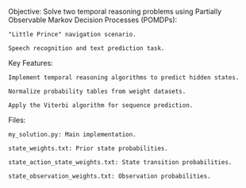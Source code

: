 Objective: Solve two temporal reasoning problems using Partially Observable Markov Decision Processes (POMDPs):

	"Little Prince" navigation scenario.
 
	Speech recognition and text prediction task.
  
Key Features:

	Implement temporal reasoning algorithms to predict hidden states.
  
	Normalize probability tables from weight datasets.
  
	Apply the Viterbi algorithm for sequence prediction.

  
Files:

	my_solution.py: Main implementation.

	state_weights.txt: Prior state probabilities.

	state_action_state_weights.txt: State transition probabilities.

	state_observation_weights.txt: Observation probabilities.
